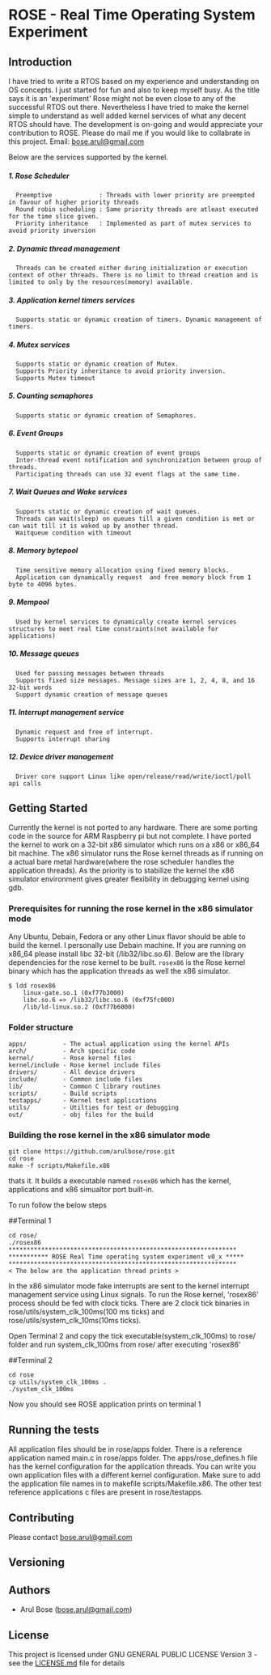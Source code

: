 # ROSE - Real Time Operating System Experiment

## Introduction
  I have tried to write a RTOS based on my experience and understanding on OS concepts. I just started for fun and also to keep myself busy. As the title says it is an 'experiment' Rose might not be even close to any of the successful RTOS out there. Nevertheless I have tried to make the kernel simple to understand as well added kernel services of what any decent RTOS should have. The development is on-going and would appreciate your contribution to ROSE. Please do mail me if you would like to collabrate in this project. Email: bose.arul@gmail.com

Below are the services supported by the kernel.

##### 1. Rose Scheduler
      Preemptive             : Threads with lower priority are preempted in favour of higher priority threads
      Round robin scheduling : Same priority threads are atleast executed for the time slice given.
      Priority inheritance   : Implemented as part of mutex services to avoid priority inversion
##### 2. Dynamic thread management
      Threads can be created either during initialization or execution context of other threads. There is no limit to thread creation and is limited to only by the resources(memory) available.
##### 3. Application kernel timers services
      Supports static or dynamic creation of timers. Dynamic management of timers.
##### 4. Mutex services
      Supports static or dynamic creation of Mutex.
      Supports Priority inheritance to avoid priority inversion.
      Supports Mutex timeout
##### 5. Counting semaphores
      Supports static or dynamic creation of Semaphores.
##### 6. Event Groups
      Supports static or dynamic creation of event groups
      Inter-thread event notification and synchronization between group of threads.
      Participating threads can use 32 event flags at the same time.
##### 7. Wait Queues and Wake services
      Supports static or dynamic creation of wait queues.
      Threads can wait(sleep) on queues till a given condition is met or can wait till it is waked up by another thread.
      Waitqueue condition with timeout
##### 8. Memory bytepool
      Time sensitive memory allocation using fixed memory blocks.
      Application can dynamically request  and free memory block from 1 byte to 4096 bytes.
##### 9. Mempool
      Used by kernel services to dynamically create kernel services structures to meet real time constraints(not available for applications)
##### 10. Message queues
      Used for passing messages between threads
      Supports fixed size messages. Message sizes are 1, 2, 4, 8, and 16 32-bit words
      Support dynamic creation of message queues
##### 11. Interrupt management service
      Dynamic request and free of interrupt. 
      Supports interrupt sharing
##### 12. Device driver management
      Driver core support Linux like open/release/read/write/ioctl/poll api calls
      
## Getting Started
Currently the kernel is not ported to any hardware. There are some porting code in the source for ARM Raspberry pi but not complete. I have ported the kernel to work on a 32-bit x86 simulator which runs on a x86 or x86_64 bit machine. The x86 simulator runs the Rose kernel threads as if running on a actual bare metal hardware(where the rose scheduler handles the application threads). As the priority is to stabilize the kernel the x86 simulator environment gives greater flexibility in debugging kernel using gdb.

### Prerequisites for running the rose kernel in the x86 simulator mode
Any Ubuntu, Debain, Fedora or any other Linux flavor should be able to build the kernel. I personally use Debain machine. If you are running on x86_64 please install libc 32-bit (/lib32/libc.so.6). Below are the library dependencies for the rose kernel to be built. `rosex86` is the Rose kernel binary which has the application threads as well the x86 simulator.
```
$ ldd rosex86
	linux-gate.so.1 (0xf77b3000)
	libc.so.6 => /lib32/libc.so.6 (0xf75fc000)
	/lib/ld-linux.so.2 (0xf77b6000)
```

### Folder structure
```
apps/          - The actual application using the kernel APIs
arch/          - Arch specific code
kernel/        - Rose kernel files
kernel/include - Rose kernel include files
drivers/       - All device drivers
include/       - Common include files
lib/           - Common C library routines
scripts/       - Build scripts
testapps/      - Kernel test applications
utils/         - Utilties for test or debugging
out/           - obj files for the build
```

### Building the rose kernel in the x86 simulator mode
```
git clone https://github.com/arulbose/rose.git
cd rose
make -f scripts/Makefile.x86 
```
thats it. It builds a executable named `rosex86` which has the kernel, applications and x86 simualtor port built-in.

To run follow the below steps

##Terminal 1
```
cd rose/
./rosex86
*************************************************************** 
*********** ROSE Real Time operating system experiment v0_x ***** 
***************************************************************
< The below are the application thread prints >
```
In the x86 simulator mode fake interrupts are sent to the kernel interrupt management service using Linux signals. To run the Rose kernel, 'rosex86' process should be fed with clock ticks. There are 2 clock tick binaries in rose/utils/system_clk_100ms(100 ms ticks) and rose/utils/system_clk_10ms(10ms ticks). 

Open Terminal 2 and copy the tick executable(system_clk_100ms) to rose/ folder and run system_clk_100ms from rose/ after executing 'rosex86'

##Terminal 2
```
cd rose
cp utils/system_clk_100ms .
./system_clk_100ms
```
Now you should see ROSE application prints on terminal 1

## Running the tests
All application files should be in rose/apps folder. There is a reference application named main.c in rose/apps folder. The apps/rose_defines.h file has the kernel configuration for the application threads. You can write you own application files with a different kernel configuration. Make sure to add the application file names in to makefile scripts/Makefile.x86. The other test reference applications c files are present in rose/testapps.


## Contributing
Please contact bose.arul@gmail.com

## Versioning


## Authors
* Arul Bose (bose.arul@gmail.com)


## License
This project is licensed under GNU GENERAL PUBLIC LICENSE Version 3 - see the [LICENSE.md](LICENSE.md) file for details

